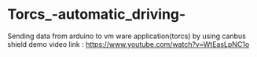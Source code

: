 # Torcs_-automatic_driving-
Sending data from arduino to vm ware application(torcs) by using canbus shield
demo video link : https://www.youtube.com/watch?v=WtEasLpNC1o 
